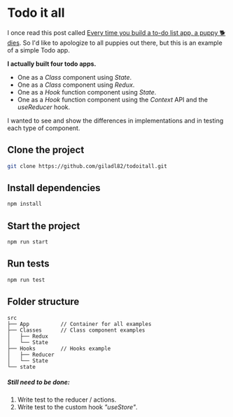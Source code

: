 # Todo it all

I once read this post called [Every time you build a to-do list app, a puppy 🐕 dies](https://medium.freecodecamp.org/every-time-you-build-a-to-do-list-app-a-puppy-dies-505b54637a5d).
So I'd like to apologize to all puppies out there, but this is an example of a simple Todo app.

**I actually built four todo apps.**

- One as a _Class_ component using _State_.
- One as a _Class_ component using _Redux_.
- One as a _Hook_ function component using _State_.
- One as a _Hook_ function component using the _Context_ API and the _useReducer_ hook.

I wanted to see and show the differences in implementations and in testing each type of component.

## Clone the project

```bash
git clone https://github.com/giladl82/todoitall.git
```

## Install dependencies

```bash
npm install
```

## Start the project

```bash
npm run start
```

## Run tests

```bash
npm run test
```

## Folder structure

```
src
├── App          // Container for all examples
├── Classes      // Class component examples
│   ├── Redux
│   └── State
├── Hooks        // Hooks example
│   ├── Reducer
│   └── State
└── state
```

##### Still need to be done:

1. Write test to the reducer / actions.
2. Write test to the custom hook _"useStore"_.
